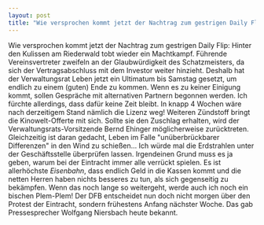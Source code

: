 ```yaml
---
layout: post
title: "Wie versprochen kommt jetzt der Nachtrag zum gestrigen Daily Flip: Hinter den Kulissen am Riederwald tobt wieder ein Machtkampf."
---
```


Wie versprochen kommt jetzt der Nachtrag zum gestrigen Daily Flip: Hinter den Kulissen am Riederwald tobt wieder ein Machtkampf. Führende Vereinsvertreter zweifeln an der Glaubwürdigkeit des Schatzmeisters, da sich der Vertragsabschluss mit dem Investor weiter hinzieht. Deshalb hat der Verwaltungsrat Leben jetzt ein Ultimatum bis Samstag gesetzt, um endlich zu einem (guten) Ende zu kommen. Wenn es zu keiner Einigung kommt, sollen Gespräche mit alternativen Partnern begonnen werden. Ich fürchte allerdings, dass dafür keine Zeit bleibt. In knapp 4 Wochen wäre nach derzeitigem Stand nämlich die Lizenz weg! Weiteren Zündstoff bringt die Kinowelt-Offerte mit sich. Sollte sie den Zuschlag erhalten, wird der Verwaltungsrats-Vorsitzende Bernd Ehinger möglicherweise zurücktreten. Gleichzeitig ist daran gedacht, Leben im Falle "unüberbrückbarer Differenzen" in den Wind zu schießen... Ich würde mal die Erdstrahlen unter der Geschäftsstelle überprüfen lassen. Irgendeinen Grund muss es ja geben, warum bei der Eintracht immer alle verrückt spielen. Es ist allerhöchste _Eisenbahn_, dass endlich Geld in die Kassen kommt und die netten Herren haben nichts besseres zu tun, als sich gegenseitig zu bekämpfen. Wenn das noch lange so weitergeht, werde auch ich noch ein bischen Plem-Plem! Der DFB entscheidet nun doch nicht morgen über den Protest der Eintracht, sondern frühestens Anfang nächster Woche. Das gab Pressesprecher Wolfgang Niersbach heute bekannt.
